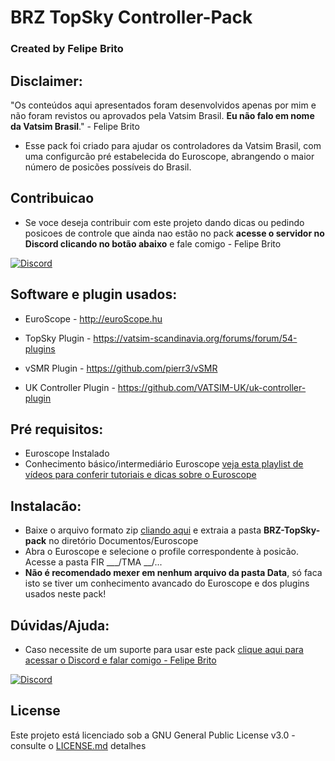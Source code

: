 # BRZ TopSky Controller-Pack
### Created by Felipe Brito
## Disclaimer:
 "Os conteúdos aqui apresentados foram desenvolvidos apenas por mim e não foram revistos ou aprovados pela Vatsim Brasil. **Eu não falo em nome da Vatsim Brasil**." - Felipe Brito

- Esse pack foi criado para ajudar os controladores da Vatsim Brasil, com uma configurcão pré estabelecida do Euroscope, abrangendo o maior número de posicões possíveis do Brasil. 

## Contribuicao
- Se voce deseja contribuir com este projeto dando dicas ou pedindo posicoes de controle que ainda nao estão no pack **acesse o servidor no Discord clicando no botão abaixo** e fale comigo - Felipe Brito

[![Discord](https://img.shields.io/discord/738864299392630914.svg?label=&logo=discord&logoColor=ffffff&color=7389D8&labelColor=6A7EC2)](https://discord.gg/ur39jbY)

## Software e plugin usados:
- EuroScope - http://euroScope.hu

- TopSky Plugin - https://vatsim-scandinavia.org/forums/forum/54-plugins

- vSMR Plugin - https://github.com/pierr3/vSMR

- UK Controller Plugin - https://github.com/VATSIM-UK/uk-controller-plugin

## Pré requisitos:
- Euroscope Instalado
- Conhecimento básico/intermediário Euroscope [veja esta playlist de vídeos para conferir tutoriais e dicas sobre o Euroscope](https://www.youtube.com/playlist?list=PLbhx3G21zl14dFh3EuCcIskbvfG1ueFBt)

## Instalacão:
- Baixe o arquivo formato zip [cliando aqui](https://github.com/andrebrito16/BRZ-TopSky-Controller-Pack/archive/master.zip) e extraia a pasta **BRZ-TopSky-pack** no diretório Documentos/Euroscope
- Abra o Euroscope e selecione o profile correspondente à posicão. Acesse a pasta FIR ___/TMA __/...
- **Não é recomendado mexer em nenhum arquivo da pasta Data**, só faca isto se tiver um conhecimento avancado do Euroscope e dos plugins usados neste pack!

## Dúvidas/Ajuda:
- Caso necessite de um suporte para usar este pack [clique aqui para acessar o Discord e falar comigo - Felipe Brito](https://discord.gg/ur39jbY "Discord Contato Radar")

[![Discord](https://img.shields.io/discord/738864299392630914.svg?label=&logo=discord&logoColor=ffffff&color=7389D8&labelColor=6A7EC2)](https://discord.gg/ur39jbY)

## License

Este projeto está licenciado sob a GNU General Public License v3.0 - consulte o [LICENSE.md](LICENSE.md) detalhes
